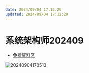 ```yaml
---
date: 2024/09/04 17:12:29
updated: 2024/09/04 17:12:29
---
```


# 系统架构师202409

- [免费资料区](https://wangxiao.xisaiwang.com/rk/xxzl/n131-t.html?schoolCode=)

![20240904170513](https://cdn.jsdelivr.net/gh/realwujing/picture-bed/20240904170513.png)

